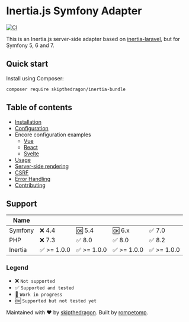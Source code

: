# Inertia.js Symfony Adapter

[![CI](https://github.com/skipthedragon/inertia-bundle/workflows/CI/badge.svg)](https://github.com/skipthedragon/inertia-bundle/actions)

This is an Inertia.js server-side adapter based on [inertia-laravel](https://github.com/inertiajs/inertia-laravel), but
for Symfony 5, 6 and 7.

## Quick start

Install using Composer:

```console
composer require skipthedragon/inertia-bundle
```

## Table of contents

- [Installation](docs/installation.md)
- [Configuration](docs/configuration.md)
- Encore configuration examples
  - [Vue](docs/encore_config_examples/vue.md)
  - [React](docs/encore_config_examples/react.md)
  - [Svelte](docs/encore_config_examples/svelte.md)
- [Usage](docs/usage.md)
- [Server-side rendering](docs/ssr.md)
- [CSRF](docs/csrf.md)
- [Error Handling](docs/error-handling.md)
- [Contributing](docs/contributing.md)

## Support

| Name    |             |             |             |             |
| ------- | ----------- | ----------- | ----------- | ----------- |
| Symfony | ❌ 4.4      | 🆗 5.4      | 🆗 6.x      | ✅ 7.0      |
| PHP     | ❌ 7.3      | ✅ 8.0      | ✅ 8.0      | ✅ 8.2      |
| Inertia | ✅ >= 1.0.0 | ✅ >= 1.0.0 | ✅ >= 1.0.0 | ✅ >= 1.0.0 |

### Legend

- ❌ `Not supported`
- ✅ `Supported and tested`
- 🚧 `Work in progress`
- 🆗 `Supported but not tested yet`

Maintained with ❤️ by [skipthedragon](https://github.com/SkipTheDragon). Built
by [rompetomp](https://github.com/rompetomp).
